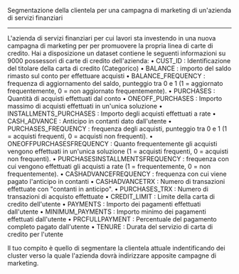 Segmentazione della clientela per una campagna di marketing di un'azienda di servizi finanziari
________________________________________
L'azienda di servizi finanziari per cui lavori sta investendo in una nuova campagna di marketing per per promuovere la propria linea di carte di credito.
Hai a disposizione un dataset contiene le seguenti informazioni su 9000 possessori di carte di credito dell'azienda:
•	CUST_ID : Identificazione del titolare della carta di credito (Categorico)
•	BALANCE : importo del saldo rimasto sul conto per effettuare acquisti
•	BALANCE_FREQUENCY : frequenza di aggiornamento del saldo, punteggio tra 0 e 1 (1 = aggiornato frequentemente, 0 = non aggiornato frequentemente).
•	PURCHASES : Quantità di acquisti effettuati dal conto
•	ONEOFF_PURCHASES : Importo massimo di acquisti effettuati in un'unica soluzione
•	INSTALLMENTS_PURCHASES : Importo degli acquisti effettuati a rate
•	CASH_ADVANCE : Anticipo in contanti dato dall'utente
•	PURCHASES_FREQUENCY : frequenza degli acquisti, punteggio tra 0 e 1 (1 = acquisti frequenti, 0 = acquisti non frequenti).
•	ONEOFFPURCHASESFREQUENCY : Quanto frequentemente gli acquisti vengono effettuati in un'unica soluzione (1 = acquisti frequenti, 0 = acquisti non frequenti).
•	PURCHASESINSTALLMENTSFREQUENCY : frequenza con cui vengono effettuati gli acquisti a rate (1 = frequentemente, 0 = non frequentemente).
•	CASHADVANCEFREQUENCY : frequenza con cui viene pagato l'anticipo in contanti
•	CASHADVANCETRX : Numero di transazioni effettuate con "contanti in anticipo".
•	PURCHASES_TRX : Numero di transazioni di acquisto effettuate
•	CREDIT_LIMIT : Limite della carta di credito dell'utente
•	PAYMENTS : Importo dei pagamenti effettuati dall'utente
•	MINIMUM_PAYMENTS : Importo minimo dei pagamenti effettuati dall'utente
•	PRCFULLPAYMENT : Percentuale del pagamento completo pagato dall'utente
•	TENURE : Durata del servizio di carta di credito per l'utente

Il tuo compito è quello di segmentare la clientela attuale indentificando dei cluster verso la quale l'azienda dovrà indirizzare apposite campagne di marketing.

